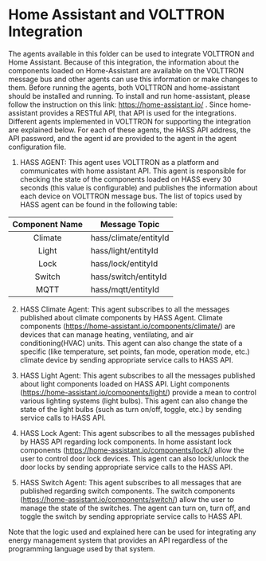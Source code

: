 # Home Assistant and VOLTTRON Integration
The agents available in this folder can be used to integrate VOLTTRON and Home Assistant. Because of this integration, the information about the components loaded on Home-Assistant are available on the VOLTTRON message bus and other agents can use this information or make changes to them.
Before running the agents, both VOLTTRON and home-assistant should be installed and running. To install and run home-assistant, please follow the instruction on this link: https://home-assistant.io/ .
Since home-assistant provides a RESTful API, that API is used for the integrations. Different agents implemented in VOLTTRON for supporting the integration are explained below. For each of these agents, the HASS API address, the API password, and the agent id are provided to the agent in the agent configuration file.
1.	HASS AGENT: This agent uses VOLTTRON as a platform and communicates with home assistant API. This agent is responsible for checking the state of the components loaded on HASS every 30 seconds (this value is configurable) and publishes the information about each device on VOLTTRON message bus. The list of topics used by HASS agent can be found in the following table:     


| Component Name | Message Topic |
|:---:|---|
| Climate | hass/climate/entityId | 
| Light | hass/light/entityId | 
|Lock | hass/lock/entityId | 
| Switch | hass/switch/entityId | 
| MQTT | hass/mqtt/entityId | 


2.	HASS Climate Agent: This agent subscribes to all the messages published about climate components by HASS Agent. Climate components (https://home-assistant.io/components/climate/) are devices that can manage heating, ventilating, and air conditioning(HVAC) units. This agent can also change the state of a specific (like temperature, set points, fan mode, operation mode, etc.) climate device by sending appropriate service calls to HASS API.

3.	HASS Light Agent: This agent subscribes to all the messages published about light components loaded on HASS API. Light components (https://home-assistant.io/components/light/) provide a mean to control various lighting systems (light bulbs). This agent can also change the state of the light bulbs (such as turn on/off, toggle, etc.) by sending service calls to HASS API.

4.	HASS Lock Agent: This agent subscribes to all the messages published by HASS API regarding lock components. In home assistant lock components (https://home-assistant.io/components/lock/) allow the user to control door lock devices. This agent can also lock/unlock the door locks by sending appropriate service calls to the HASS API.

5.	HASS Switch Agent: This agent subscribes to all messages that are published regarding switch components. The switch components (https://home-assistant.io/components/switch/) allow the user to manage the state of the switches. The agent can turn on, turn off, and toggle the switch by sending appropriate service calls to HASS API. 

Note that the logic used and explained here can be used for integrating any energy management system that provides an API regardless of the programming language used by that system.




